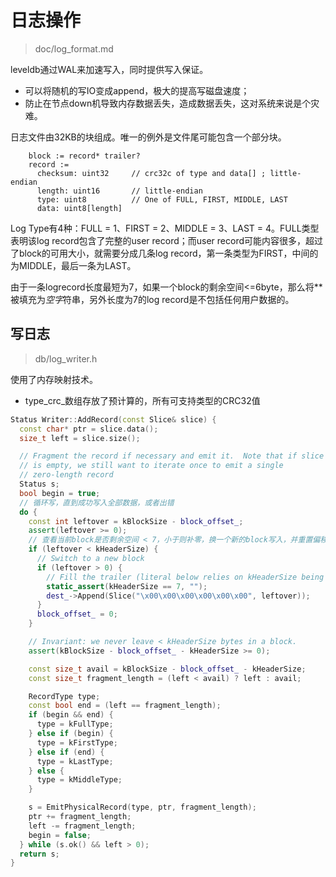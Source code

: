 # 日志操作

> doc/log_format.md

leveldb通过WAL来加速写入，同时提供写入保证。

* 可以将随机的写IO变成append，极大的提高写磁盘速度；
* 防止在节点down机导致内存数据丢失，造成数据丢失，这对系统来说是个灾难。

日志文件由32KB的块组成。唯一的例外是文件尾可能包含一个部分块。

```shell
    block := record* trailer?
    record :=
      checksum: uint32     // crc32c of type and data[] ; little-endian
      length: uint16       // little-endian
      type: uint8          // One of FULL, FIRST, MIDDLE, LAST
      data: uint8[length]
```

Log Type有4种：FULL = 1、FIRST = 2、MIDDLE = 3、LAST = 4。FULL类型表明该log record包含了完整的user record；而user record可能内容很多，超过了block的可用大小，就需要分成几条log record，第一条类型为FIRST，中间的为MIDDLE，最后一条为LAST。

由于一条logrecord长度最短为7，如果一个block的剩余空间<=6byte，那么将**被填充为*空字*符串，另外长度为7的log record是不包括任何用户数据的。

## 写日志

> db/log_writer.h

使用了内存映射技术。

* type_crc_数组存放了预计算的，所有可支持类型的CRC32值

```cpp
Status Writer::AddRecord(const Slice& slice) {
  const char* ptr = slice.data();
  size_t left = slice.size();

  // Fragment the record if necessary and emit it.  Note that if slice
  // is empty, we still want to iterate once to emit a single
  // zero-length record
  Status s;
  bool begin = true;
  // 循环写，直到成功写入全部数据，或者出错
  do {
    const int leftover = kBlockSize - block_offset_;
    assert(leftover >= 0);
    // 查看当前block是否剩余空间 < 7，小于则补零，换一个新的block写入，并重置偏移
    if (leftover < kHeaderSize) {
      // Switch to a new block
      if (leftover > 0) {
        // Fill the trailer (literal below relies on kHeaderSize being 7)
        static_assert(kHeaderSize == 7, "");
        dest_->Append(Slice("\x00\x00\x00\x00\x00\x00", leftover));
      }
      block_offset_ = 0;
    }

    // Invariant: we never leave < kHeaderSize bytes in a block.
    assert(kBlockSize - block_offset_ - kHeaderSize >= 0);

    const size_t avail = kBlockSize - block_offset_ - kHeaderSize;
    const size_t fragment_length = (left < avail) ? left : avail;

    RecordType type;
    const bool end = (left == fragment_length);
    if (begin && end) {
      type = kFullType;
    } else if (begin) {
      type = kFirstType;
    } else if (end) {
      type = kLastType;
    } else {
      type = kMiddleType;
    }

    s = EmitPhysicalRecord(type, ptr, fragment_length);
    ptr += fragment_length;
    left -= fragment_length;
    begin = false;
  } while (s.ok() && left > 0);
  return s;
}
```